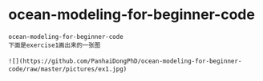 ocean-modeling-for-beginner-code
================================
    ocean-modeling-for-beginner-code
    下面是exercise1画出来的一张图
   
    ![](https://github.com/PanhaiDongPhD/ocean-modeling-for-beginner-code/raw/master/pictures/ex1.jpg)
